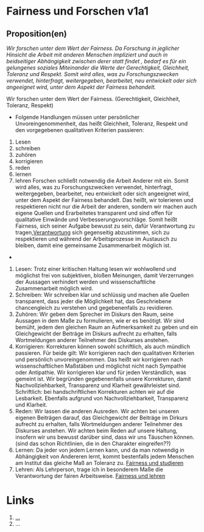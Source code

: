 <!---
   NAME - The NAME of this project is:
ethos

  FILE - The FILENAME of the current file is:
/v1a1.md

  CREATION - This project was CREATED on:
2017-01-28-16:15:00 UTC

  MODIFICATION - This project was last MODIFIED on:
2017-01-28-16:15:00 UTC

  VERSION - The current VERSION of this project is:
<git-commit-hash>-2017-01-28-16:15:00 UTC

  CREATOR(S) - This project was CREATED by:
Michael Czechowski, Martin Maga

  CONTACT - You can CONTACT the creator(s) or developer(s) of this project at:
E-Mail: mail@martinmaga.de

  COPYRIGHT - The COPYRIGHT holder of this project is:
COPYRIGHT (c) 2016 Martin Maga

  LICENSE - This project is LICENSED under the following license:
Martin Maga 2016 CC BY-SA 4.0 https://creativecommons.org

  SUBFILE – This is a SUBFILE! For more INFORMATION on this project go to:
/README.md
--->

# Fairness und Forschen v1a1
## Proposition(en)

*Wir forschen unter dem Wert der Fairness. Da Forschung in jeglicher Hinsicht die Arbeit mit anderen Menschen impliziert und auch in beidseitiger Abhängigkeit zwischen derer statt findet , bedarf es für ein gelungenes soziales Miteinander die Werte der Gerechtigkeit, Gleichheit, Toleranz und Respekt. Somit wird alles, was zu Forschungszwecken verwendet, hinterfragt, weitergegeben, bearbeitet, neu entwickelt oder sich angeeignet wird, unter dem Aspekt der Fairness behandelt.*

Wir forschen unter dem Wert der Fairness. (Gerechtigkeit, Gleichheit, Toleranz, Respekt)
* Folgende Handlungen müssen unter persönlicher Unvoreingenommenheit, das heißt Gleichheit, Toleranz, Respekt und den vorgegebenen qualitativen Kriterien passieren:
1. Lesen
2. schreiben
3. zuhören
4. korrigieren
5. reden
6. lernen
7. lehren
Forschen schließt notwendig die Arbeit Anderer mit ein. Somit wird alles, was zu Forschungszwecken verwendet, hinterfragt, weitergegeben, bearbeitet, neu entwickelt oder sich angeeignet wird, unter dem Aspekt der Fairness behandelt. Das heißt, wir tolerieren und respektieren nicht nur die Arbeit der anderen, sondern wir machen auch eigene Quellen und Erarbeitetes transparent und sind offen für qualitative Einwände und Verbesserungsvorschläge. Somit heißt Fairness, sich seiner Aufgabe bewusst zu sein, dafür Verantwortung zu tragen,[Verantwortung](../contents/values/v6_responsibility.md) sich gegenseitig abzustimmen, sich zu respektieren und während der Arbeitsprozesse im Austausch zu bleiben, damit eine gemeinsame Zusammenarbeit möglich ist.

*
1. Lesen: Trotz einer kritischen Haltung lesen wir wohlwollend und möglichst frei von subjektiven, bloßen Meinungen, damit Verzerrungen der Aussagen verhindert werden und wissenschaftliche Zusammenarbeit möglich wird.
2. Schreiben: Wir schreiben klar und schlüssig und machen alle Quellen transparent, dass jeder die Möglichkeit hat, das Geschriebene chancengleich zu verstehen und gegebenenfalls zu revidieren.
3. Zuhören: Wir geben dem Sprecher im Diskurs den Raum, seine Aussagen in dem Maße zu formulieren, wie er es benötigt. Wir sind bemüht, jedem den gleichen Raum an Aufmerksamkeit zu geben und ein Gleichgewicht der Beiträge im Diskurs aufrecht zu erhalten, falls Wortmeldungen anderer Teilnehmer des Diskurses anstehen.
4. Korrigieren: Korrekturen können sowohl schriftlich, als auch mündlich passieren. Für beide gilt: Wir korrigieren nach den qualitativen Kriterien und persönlich unvoreingenommen. Das heißt wir korrigieren nach wissenschaftlichen Maßstäben und möglichst nicht nach Sympathie oder Antipathie. Wir korrigieren klar und für jeden Verständlich, was gemeint ist. Wir begründen gegebenenfalls unsere Korrekturen, damit Nachvollziehbarkeit, Transparenz und Klarheit gewährleistet sind.
Schriftlich: bei handschriftlichen Korrekturen achten wir auf die Lesbarkeit. Ebenfalls aufgrund von Nachvollziehbarkeit, Transparenz und Klarheit.
5. Reden: Wir lassen die anderen Ausreden. Wir achten bei unseren eigenen Beiträgen darauf, das Gleichgewicht der Beiträge im Dirkurs aufrecht zu erhalten, falls Wortmeldungen anderer Teilnehmer des Diskurses anstehen. Wir achten beim Reden auf unsere Haltung, insofern wir uns bewusst darüber sind, dass wir uns Täuschen können.  (sind das schon Richtlinien, die in den Charakter eingreifen??)
6. Lernen: Da jeder von jedem Lernen kann, und da man notwendig in Abhängigkeit von Andereren lernt, kommt bestenfalls jedem Menschen am Institut das gleiche Maß an Toleranz zu.    [Fairness und studieren](../contents/fields/v1a4)
7. Lehren: Als Lehrperson, trage ich in besonderem Maße die Verantwortung der fairen Arbeitsweise. [Fairness und lehren](../contents/fields/v1a2)






# Links
  1. […](…)
  2. …

